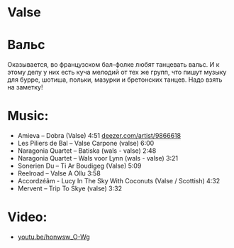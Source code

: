 Valse
=====
# Вальс

Оказывается, во французском бал-фолке любят танцевать вальс. И к этому делу у них есть куча мелодий от тех же групп, что пишут музыку для бурре, шотиша, польки, мазурки и бретонских танцев. Надо взять на заметку!

Music:
======
- Amieva – Dobra (Valse) 4:51 [deezer.com/artist/9866618](http://www.deezer.com/artist/9866618)
- Les Piliers de Bal – Valse Carpone (valse) 6:00
- Naragonia Quartet – Batiska (wals - valse) 2:48
- Naragonia Quartet – Wals voor Lynn (wals - valse) 3:21
- Sonerien Du – Ti Ar Boudigeg (Valse) 5:09
- Reelroad – Valse A Ollu 3:58
- Accordzéâm -  Lucy In The Sky With Coconuts (Valse / Scottish) 4:32
- Mervent – Trip To Skye (valse) 3:32

Video:
======
- [youtu.be/honwsw_O-Wg](https://www.youtube.com/watch?v=honwsw_O-Wg)
